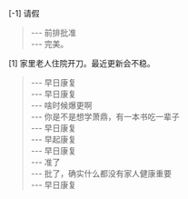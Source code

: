 
[-1] 请假
>--- 前排批准<br>
>--- 完美。<br>

[1] 家里老人住院开刀。最近更新会不稳。
>--- 早日康复<br>
>--- 早日康复<br>
>--- 啥时候爆更啊<br>
>--- 你是不是想学萧鼎，有一本书吃一辈子<br>
>--- 早日康复<br>
>--- 早起康复<br>
>--- 早日康复<br>
>--- 准了<br>
>--- 批了，确实什么都没有家人健康重要<br>
>--- 早日康复<br>
